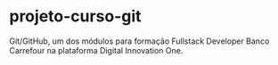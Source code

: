 # projeto-curso-git
Git/GitHub, um dos módulos para formação Fullstack Developer Banco Carrefour na plataforma Digital Innovation One.
